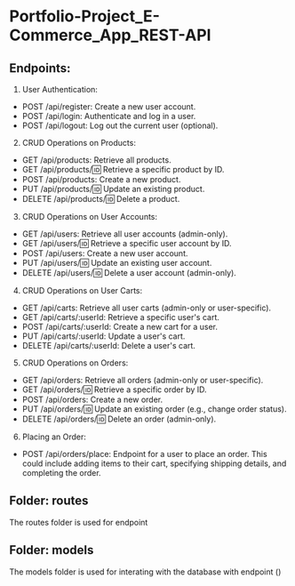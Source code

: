 # Portfolio-Project_E-Commerce_App_REST-API

## Endpoints:
1. User Authentication:
* POST /api/register: Create a new user account.
* POST /api/login: Authenticate and log in a user.
* POST /api/logout: Log out the current user (optional).

2. CRUD Operations on Products:
* GET /api/products: Retrieve all products.
* GET /api/products/:id: Retrieve a specific product by ID.
* POST /api/products: Create a new product.
* PUT /api/products/:id: Update an existing product.
* DELETE /api/products/:id: Delete a product.

3. CRUD Operations on User Accounts:
* GET /api/users: Retrieve all user accounts (admin-only).
* GET /api/users/:id: Retrieve a specific user account by ID.
* POST /api/users: Create a new user account.
* PUT /api/users/:id: Update an existing user account.
* DELETE /api/users/:id: Delete a user account (admin-only).

4. CRUD Operations on User Carts:
* GET /api/carts: Retrieve all user carts (admin-only or user-specific).
* GET /api/carts/:userId: Retrieve a specific user's cart.
* POST /api/carts/:userId: Create a new cart for a user.
* PUT /api/carts/:userId: Update a user's cart.
* DELETE /api/carts/:userId: Delete a user's cart.

5. CRUD Operations on Orders:
* GET /api/orders: Retrieve all orders (admin-only or user-specific).
* GET /api/orders/:id: Retrieve a specific order by ID.
* POST /api/orders: Create a new order.
* PUT /api/orders/:id: Update an existing order (e.g., change order status).
* DELETE /api/orders/:id: Delete an order (admin-only).

6. Placing an Order:
* POST /api/orders/place: Endpoint for a user to place an order. This could include adding items to their cart, specifying shipping details, and completing the order.

## Folder: routes
The routes folder is used for endpoint

## Folder: models
The models folder is used for interating with the database with endpoint ()